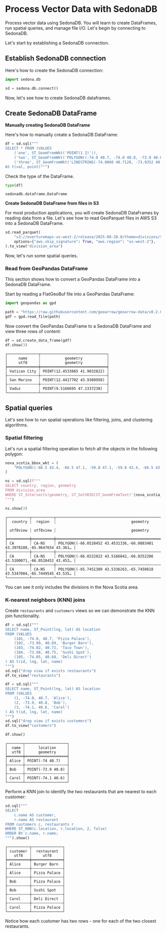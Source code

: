 <!---
  Licensed to the Apache Software Foundation (ASF) under one
  or more contributor license agreements.  See the NOTICE file
  distributed with this work for additional information
  regarding copyright ownership.  The ASF licenses this file
  to you under the Apache License, Version 2.0 (the
  "License"); you may not use this file except in compliance
  with the License.  You may obtain a copy of the License at

    http://www.apache.org/licenses/LICENSE-2.0

  Unless required by applicable law or agreed to in writing,
  software distributed under the License is distributed on an
  "AS IS" BASIS, WITHOUT WARRANTIES OR CONDITIONS OF ANY
  KIND, either express or implied.  See the License for the
  specific language governing permissions and limitations
  under the License.
-->

# Process Vector Data with SedonaDB

Process vector data using SedonaDB. You will learn to create DataFrames, run spatial queries, and manage file I/O. Let's begin by connecting to SedonaDB.

Let's start by establishing a SedonaDB connection.

## Establish SedonaDB connection

Here's how to create the SedonaDB connection:


```python
import sedona.db

sd = sedona.db.connect()
```

Now, let's see how to create SedonaDB dataframes.

## Create SedonaDB DataFrame

**Manually creating SedonaDB DataFrame**

Here's how to manually create a SedonaDB DataFrame:


```python
df = sd.sql("""
SELECT * FROM (VALUES
    ('one', ST_GeomFromWkt('POINT(1 2)')),
    ('two', ST_GeomFromWkt('POLYGON((-74.0 40.7, -74.0 40.8, -73.9 40.8, -73.9 40.7, -74.0 40.7))')),
    ('three', ST_GeomFromWkt('LINESTRING(-74.0060 40.7128, -73.9352 40.7306, -73.8561 40.8484)')))
AS t(val, point)""")
```

Check the type of the DataFrame.


```python
type(df)
```




    sedonadb.dataframe.DataFrame



**Create SedonaDB DataFrame from files in S3**

For most production applications, you will create SedonaDB DataFrames by reading data from a file.  Let's see how to read GeoParquet files in AWS S3 into a SedonaDB DataFrame.


```python
sd.read_parquet(
    "s3://overturemaps-us-west-2/release/2025-08-20.0/theme=divisions/type=division_area/",
    options={"aws.skip_signature": True, "aws.region": "us-west-2"},
).to_view("division_area")
```

Now, let's run some spatial queries.

### Read from GeoPandas DataFrame

This section shows how to convert a GeoPandas DataFrame into a SedonaDB DataFrame.

Start by reading a FlatGeoBuf file into a GeoPandas DataFrame:


```python
import geopandas as gpd

path = "https://raw.githubusercontent.com/geoarrow/geoarrow-data/v0.2.0/natural-earth/files/natural-earth_cities.fgb"
gdf = gpd.read_file(path)
```

Now convert the GeoPandas DataFrame to a SedonaDB DataFrame and view three rows of content:


```python
df = sd.create_data_frame(gdf)
df.show(3)
```

    ┌──────────────┬──────────────────────────────┐
    │     name     ┆           geometry           │
    │     utf8     ┆           geometry           │
    ╞══════════════╪══════════════════════════════╡
    │ Vatican City ┆ POINT(12.4533865 41.9032822) │
    ├╌╌╌╌╌╌╌╌╌╌╌╌╌╌┼╌╌╌╌╌╌╌╌╌╌╌╌╌╌╌╌╌╌╌╌╌╌╌╌╌╌╌╌╌╌┤
    │ San Marino   ┆ POINT(12.4417702 43.9360958) │
    ├╌╌╌╌╌╌╌╌╌╌╌╌╌╌┼╌╌╌╌╌╌╌╌╌╌╌╌╌╌╌╌╌╌╌╌╌╌╌╌╌╌╌╌╌╌┤
    │ Vaduz        ┆ POINT(9.5166695 47.1337238)  │
    └──────────────┴──────────────────────────────┘


## Spatial queries

Let's see how to run spatial operations like filtering, joins, and clustering algorithms.

### Spatial filtering

Let's run a spatial filtering operation to fetch all the objects in the following polygon:


```python
nova_scotia_bbox_wkt = (
    "POLYGON((-66.5 43.4, -66.5 47.1, -59.8 47.1, -59.8 43.4, -66.5 43.4))"
)

ns = sd.sql(f"""
SELECT country, region, geometry
FROM division_area
WHERE ST_Intersects(geometry, ST_SetSRID(ST_GeomFromText('{nova_scotia_bbox_wkt}'), 4326))
""")

ns.show(3)
```

    ┌──────────┬──────────┬────────────────────────────────────────────────────────────────────────────┐
    │  country ┆  region  ┆                                  geometry                                  │
    │ utf8view ┆ utf8view ┆                                  geometry                                  │
    ╞══════════╪══════════╪════════════════════════════════════════════════════════════════════════════╡
    │ CA       ┆ CA-NS    ┆ POLYGON((-66.0528452 43.4531336,-66.0883401 43.3978188,-65.9647654 43.361… │
    ├╌╌╌╌╌╌╌╌╌╌┼╌╌╌╌╌╌╌╌╌╌┼╌╌╌╌╌╌╌╌╌╌╌╌╌╌╌╌╌╌╌╌╌╌╌╌╌╌╌╌╌╌╌╌╌╌╌╌╌╌╌╌╌╌╌╌╌╌╌╌╌╌╌╌╌╌╌╌╌╌╌╌╌╌╌╌╌╌╌╌╌╌╌╌╌╌╌╌┤
    │ CA       ┆ CA-NS    ┆ POLYGON((-66.0222822 43.5166842,-66.0252286 43.5100071,-66.0528452 43.453… │
    ├╌╌╌╌╌╌╌╌╌╌┼╌╌╌╌╌╌╌╌╌╌┼╌╌╌╌╌╌╌╌╌╌╌╌╌╌╌╌╌╌╌╌╌╌╌╌╌╌╌╌╌╌╌╌╌╌╌╌╌╌╌╌╌╌╌╌╌╌╌╌╌╌╌╌╌╌╌╌╌╌╌╌╌╌╌╌╌╌╌╌╌╌╌╌╌╌╌╌┤
    │ CA       ┆ CA-NS    ┆ POLYGON((-65.7451389 43.5336263,-65.7450818 43.5347004,-65.7449545 43.535… │
    └──────────┴──────────┴────────────────────────────────────────────────────────────────────────────┘


You can see it only includes the divisions in the Nova Scotia area.

### K-nearest neighbors (KNN) joins

Create `restaurants` and `customers` views so we can demonstrate the KNN join functionality.


```python
df = sd.sql("""
SELECT name, ST_Point(lng, lat) AS location
FROM (VALUES
    (101, -74.0, 40.7, 'Pizza Palace'),
    (102, -73.99, 40.69, 'Burger Barn'),
    (103, -74.02, 40.72, 'Taco Town'),
    (104, -73.98, 40.75, 'Sushi Spot'),
    (105, -74.05, 40.68, 'Deli Direct')
) AS t(id, lng, lat, name)
""")
sd.sql("drop view if exists restaurants")
df.to_view("restaurants")

df = sd.sql("""
SELECT name, ST_Point(lng, lat) AS location
FROM (VALUES
    (1, -74.0, 40.7, 'Alice'),
    (2, -73.9, 40.8, 'Bob'),
    (3, -74.1, 40.6, 'Carol')
) AS t(id, lng, lat, name)
""")
sd.sql("drop view if exists customers")
df.to_view("customers")
```


```python
df.show()
```

    ┌───────┬───────────────────┐
    │  name ┆      location     │
    │  utf8 ┆      geometry     │
    ╞═══════╪═══════════════════╡
    │ Alice ┆ POINT(-74 40.7)   │
    ├╌╌╌╌╌╌╌┼╌╌╌╌╌╌╌╌╌╌╌╌╌╌╌╌╌╌╌┤
    │ Bob   ┆ POINT(-73.9 40.8) │
    ├╌╌╌╌╌╌╌┼╌╌╌╌╌╌╌╌╌╌╌╌╌╌╌╌╌╌╌┤
    │ Carol ┆ POINT(-74.1 40.6) │
    └───────┴───────────────────┘


Perform a KNN join to identify the two restaurants that are nearest to each customer:


```python
sd.sql("""
SELECT
    c.name AS customer,
    r.name AS restaurant
FROM customers c, restaurants r
WHERE ST_KNN(c.location, r.location, 2, false)
ORDER BY c.name, r.name;
""").show()
```

    ┌──────────┬──────────────┐
    │ customer ┆  restaurant  │
    │   utf8   ┆     utf8     │
    ╞══════════╪══════════════╡
    │ Alice    ┆ Burger Barn  │
    ├╌╌╌╌╌╌╌╌╌╌┼╌╌╌╌╌╌╌╌╌╌╌╌╌╌┤
    │ Alice    ┆ Pizza Palace │
    ├╌╌╌╌╌╌╌╌╌╌┼╌╌╌╌╌╌╌╌╌╌╌╌╌╌┤
    │ Bob      ┆ Pizza Palace │
    ├╌╌╌╌╌╌╌╌╌╌┼╌╌╌╌╌╌╌╌╌╌╌╌╌╌┤
    │ Bob      ┆ Sushi Spot   │
    ├╌╌╌╌╌╌╌╌╌╌┼╌╌╌╌╌╌╌╌╌╌╌╌╌╌┤
    │ Carol    ┆ Deli Direct  │
    ├╌╌╌╌╌╌╌╌╌╌┼╌╌╌╌╌╌╌╌╌╌╌╌╌╌┤
    │ Carol    ┆ Pizza Palace │
    └──────────┴──────────────┘


Notice how each customer has two rows - one for each of the two closest restaurants.
